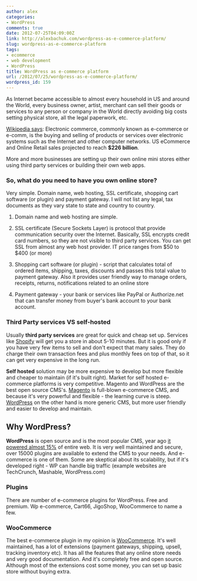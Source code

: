 ```yaml
---
author: alex
categories:
- WordPress
comments: true
date: 2012-07-25T04:09:00Z
link: http://alexbachuk.com/wordpress-as-e-commerce-platform/
slug: wordpress-as-e-commerce-platform
tags:
- ecommerce
- web development
- WordPress
title: WordPress as e-commerce platform
url: /2012/07/25/wordpress-as-e-commerce-platform/
wordpress_id: 159
---
```


As Internet became accessible to almost every household in US and around the World, every business owner, artist, merchant can sell their goods or services to any person or company in the World directly avoiding big costs setting physical store, all the legal paperwork, etc.

[Wikipedia says](http://en.wikipedia.org/wiki/Electronic_commerce): Electronic commerce, commonly known as e-commerce or e-comm, is the buying and selling of products or services over electronic systems such as the Internet and other computer networks. US eCommerce and Online Retail sales projected to reach **$226 billion**.

More and more businesses are setting up their own online mini stores either using third party services or building their own web apps.


### So, what do you need to have you own online store?


Very simple. Domain name, web hosting, SSL certificate, shopping cart software (or plugin) and payment gateway. I will not list any legal, tax documents as they vary state to state and country to country.



	
  1. Domain name and web hosting are simple.

	
  2. SSL certificate (Secure Sockets Layer) is protocol that provide communication security over the Internet. Basically, SSL encrypts credit card numbers, so they are not visible to third party services. You can get SSL from almost any web host provider. IT price ranges from $50 to $400 (or more)

	
  3. Shopping cart software (or plugin) - script that calculates total of ordered items, shipping, taxes, discounts and passes this total value to payment gateway. Also it provides user friendly way to manage orders, receipts, returns, notifications related to an online store

	
  4. Payment gateway - your bank or services like PayPal or Authorize.net that can transfer money from buyer's bank account to your bank account.




### Third Party services VS self-hosted


Usually **third party services** are great for quick and cheap set up. Services like [Shopify](http://www.shopify.com/) will get you a store in about 5-10 minutes. But it is good only if you have very few items to sell and don't expect that many sales. They do charge their own transaction fees and plus monthly fees on top of that, so it can get very expensive in the long run.

**Self hosted** solution may be more expensive to develop but more flexible and cheaper to maintain (if it's built right). Market for self hosted e-commerce platforms is very competitive. Magento and WordPress are the best open source CMS's. [Magento](http://www.magentocommerce.com/) is full-blown e-commerce CMS, and because it's very powerful and flexible - the learning curve is steep. [WordPress](http://wordpress.org/) on the other hand is more generic CMS, but more user friendly and easier to develop and maintain.


## Why WordPress?


**WordPress** is open source and is the most popular CMS, year ago [it powered almost 15%](http://techcrunch.com/2011/08/19/wordpress-now-powers-22-percent-of-new-active-websites-in-the-us/) of entire web. It is very well maintained and secure, over 15000 plugins are available to extend the CMS to your needs. And e-commerce is one of them. Some are skeptical about its scalability, but if it's developed right - WP can handle big traffic (example websites are TechCrunch, Mashable, WordPress.com)


### Plugins


There are number of e-commerce plugins for WordPress. Free and premium. Wp e-commerce, Cart66, JigoShop, WooCommerce to name a few.


### WooCommerce


The best e-commerce plugin in my opinion is [WooCommerce](http://www.woothemes.com/woocommerce/). It's well maintained, has a lot of extensions (payment gateways, shipping, upsell, tracking inventory etc). It has all the features that any online store needs and very good documentation. And it's completely free and open source. Although most of the extensions cost some money, you can set up basic store without buying extra.

